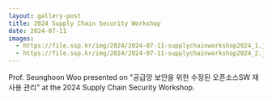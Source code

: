 ```yaml
---
layout: gallery-post
title: 2024 Supply Chain Security Workshop
date: 2024-07-11
images:
  - https://file.ssp.kr/img/2024/2024-07-11-supplychainworkshop2024_1.jpeg
  - https://file.ssp.kr/img/2024/2024-07-11-supplychainworkshop2024_2.jpeg
---
```


Prof. Seunghoon Woo presented on "공급망 보안을 위한 수정된 오픈소스SW 재사용 관리" at the 2024 Supply Chain Security Workshop.